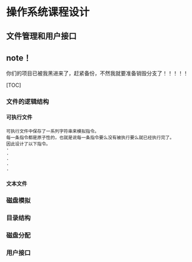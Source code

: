 # 操作系统课程设计

## 文件管理和用户接口 

## note！
你们的项目已被我黑进来了，赶紧备份，不然我就要准备销毁分支了！！！！！

[TOC]

###  文件的逻辑结构 
#### 可执行文件
    可执行文件中保存了一系列字符串来模拟指令。
    每一条指令都是原子性的，也就是说每一条指令要么没有被执行要么就已经执行完了。
    因此设计了以下指令。
    · 
    · 
    · 
    · 
    ·  
#### 文本文件
###  磁盘模拟 

###  目录结构 

###  磁盘分配 

###  用户接口 
